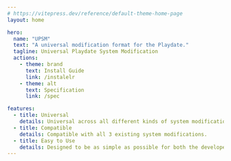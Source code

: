 ```yaml
---
# https://vitepress.dev/reference/default-theme-home-page
layout: home

hero:
  name: "UPSM"
  text: "A universal modification format for the Playdate."
  tagline: Universal Playdate System Modification
  actions:
    - theme: brand
      text: Install Guide
      link: /instalelr
    - theme: alt
      text: Specification
      link: /spec

features:
  - title: Universal
    details: Universal across all different kinds of system modifications.
  - title: Compatible
    details: Compatible with all 3 existing system modifications.
  - title: Easy to Use
    details: Designed to be as simple as possible for both the developer and the end user.
---
```


